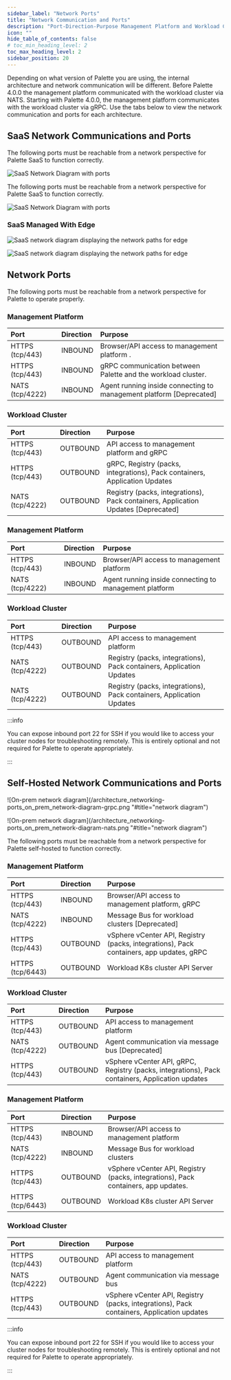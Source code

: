 ```yaml
---
sidebar_label: "Network Ports"
title: "Network Communication and Ports"
description: "Port-Direction-Purpose Management Platform and Workload Clusters"
icon: ""
hide_table_of_contents: false
# toc_min_heading_level: 2
toc_max_heading_level: 2
sidebar_position: 20
---
```


Depending on what version of Palette you are using, the internal architecture and network communication will be different. Before Palette 4.0.0 the management platform communicated with the workload cluster via NATS. Starting with Palette 4.0.0, the management platform communicates with the workload cluster via gRPC. Use the tabs below to view the network communication and ports for each architecture.

## SaaS Network Communications and Ports

<Tabs groupId="architecture">
<TabItem label="gRPC" value="gRPC">

The following ports must be reachable from a network perspective for Palette SaaS to function correctly.

![SaaS Network Diagram with ports](/architecture_networking-ports_saas-network-diagram-grpc.png "title=SaaS Network Diagram with ports")

</TabItem>

<TabItem label="NATS" value="nats">

The following ports must be reachable from a network perspective for Palette SaaS to function correctly.

![SaaS Network Diagram with ports](/architecture_networking-ports_saas-network-diagram-nats.png "title=SaaS Network Diagram with ports")

</TabItem>

</Tabs>

### SaaS Managed With Edge

<Tabs groupId="architecture">
<TabItem label="gRPC" value="gRPC">

![SaaS network diagram displaying the network paths for edge](/architecture_networking-ports_saas-network-diagram-edge-grpc.png)

</TabItem>

<TabItem label="NATS" value="nats">

![SaaS network diagram displaying the network paths for edge](/architecture_networking-ports_saas-network-diagram-edge-nats.png)

</TabItem>
</Tabs>

## Network Ports

The following ports must be reachable from a network perspective for Palette to operate properly.

<Tabs groupId="architecture">
<TabItem label="gRPC" value="gRPC">

### Management Platform

| Port            | Direction | Purpose                                                             |
| :-------------- | :-------- | :------------------------------------------------------------------ |
| HTTPS (tcp/443) | INBOUND   | Browser/API access to management platform .                         |
| HTTPS (tcp/443) | INBOUND   | gRPC communication between Palette and the workload cluster.        |
| NATS (tcp/4222) | INBOUND   | Agent running inside connecting to management platform [Deprecated] |

### Workload Cluster

| Port            | Direction | Purpose                                                                           |
| :-------------- | :-------- | :-------------------------------------------------------------------------------- |
| HTTPS (tcp/443) | OUTBOUND  | API access to management platform and gRPC                                        |
| HTTPS (tcp/443) | OUTBOUND  | gRPC, Registry (packs, integrations), Pack containers, Application Updates        |
| NATS (tcp/4222) | OUTBOUND  | Registry (packs, integrations), Pack containers, Application Updates [Deprecated] |

</TabItem>

<TabItem label="NATS" value="nats">

### Management Platform

| **Port**        | **Direction** | **Purpose**                                            |
| :-------------- | :------------ | :----------------------------------------------------- |
| HTTPS (tcp/443) | INBOUND       | Browser/API access to management platform              |
| NATS (tcp/4222) | INBOUND       | Agent running inside connecting to management platform |

### Workload Cluster

| **Port**        | **Direction** | **Purpose**                                                          |
| :-------------- | :------------ | :------------------------------------------------------------------- |
| HTTPS (tcp/443) | OUTBOUND      | API access to management platform                                    |
| NATS (tcp/4222) | OUTBOUND      | Registry (packs, integrations), Pack containers, Application Updates |
| NATS (tcp/4222) | OUTBOUND      | Registry (packs, integrations), Pack containers, Application Updates |

</TabItem>
</Tabs>

:::info

You can expose inbound port 22 for SSH if you would like to access your cluster nodes for troubleshooting remotely. This is entirely optional and not required for Palette to operate appropriately.

:::

## Self-Hosted Network Communications and Ports

<Tabs groupId="architecture">
<TabItem label="gRPC" value="gRPC">

![On-prem network diagram](/architecture_networking-ports_on_prem_network-diagram-grpc.png "#title="network diagram")

</TabItem>

<TabItem label="NATS" value="nats">

![On-prem network diagram](/architecture_networking-ports_on_prem_network-diagram-nats.png "#title="network diagram")

</TabItem>
</Tabs>

The following ports must be reachable from a network perspective for Palette self-hosted to function correctly.

<Tabs groupId="architecture">
<TabItem label="gRPC" value="gRPC">

### Management Platform

| **Port**         | **Direction** | **Purpose**                                                                             |
| :--------------- | :------------ | :-------------------------------------------------------------------------------------- |
| HTTPS (tcp/443)  | INBOUND       | Browser/API access to management platform, gRPC                                         |
| NATS (tcp/4222)  | INBOUND       | Message Bus for workload clusters [Deprecated]                                          |
| HTTPS (tcp/443)  | OUTBOUND      | vSphere vCenter API, Registry (packs, integrations), Pack containers, app updates, gRPC |
| HTTPS (tcp/6443) | OUTBOUND      | Workload K8s cluster API Server                                                         |

### Workload Cluster

| **Port**        | **Direction** | **Purpose**                                                                                     |
| :-------------- | :------------ | :---------------------------------------------------------------------------------------------- |
| HTTPS (tcp/443) | OUTBOUND      | API access to management platform                                                               |
| NATS (tcp/4222) | OUTBOUND      | Agent communication via message bus [Deprecated]                                                |
| HTTPS (tcp/443) | OUTBOUND      | vSphere vCenter API, gRPC, Registry (packs, integrations), Pack containers, Application updates |

</TabItem>

<TabItem label="NATS" value="nats">

### Management Platform

| **Port**         | **Direction** | **Purpose**                                                                        |
| :--------------- | :------------ | :--------------------------------------------------------------------------------- |
| HTTPS (tcp/443)  | INBOUND       | Browser/API access to management platform                                          |
| NATS (tcp/4222)  | INBOUND       | Message Bus for workload clusters                                                  |
| HTTPS (tcp/443)  | OUTBOUND      | vSphere vCenter API, Registry (packs, integrations), Pack containers, app updates. |
| HTTPS (tcp/6443) | OUTBOUND      | Workload K8s cluster API Server                                                    |

### Workload Cluster

| **Port**        | **Direction** | **Purpose**                                                                               |
| :-------------- | :------------ | :---------------------------------------------------------------------------------------- |
| HTTPS (tcp/443) | OUTBOUND      | API access to management platform                                                         |
| NATS (tcp/4222) | OUTBOUND      | Agent communication via message bus                                                       |
| HTTPS (tcp/443) | OUTBOUND      | vSphere vCenter API, Registry (packs, integrations), Pack containers, Application updates |

</TabItem>
</Tabs>

:::info

You can expose inbound port 22 for SSH if you would like to access your cluster nodes for troubleshooting remotely. This is entirely optional and not required for Palette to operate appropriately.

:::
